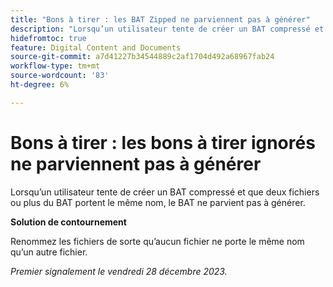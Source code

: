 ```yaml
---
title: "Bons à tirer : les BAT Zipped ne parviennent pas à générer"
description: "Lorsqu’un utilisateur tente de créer un BAT compressé et que deux fichiers ou plus du BAT portent le même nom, le BAT ne parvient pas à générer."
hidefromtoc: true
feature: Digital Content and Documents
source-git-commit: a7d41227b34544889c2af1704d492a68967fab24
workflow-type: tm+mt
source-wordcount: '83'
ht-degree: 6%

---
```



# Bons à tirer : les bons à tirer ignorés ne parviennent pas à générer

<!--WF and WFP TOCs-->

Lorsqu’un utilisateur tente de créer un BAT compressé et que deux fichiers ou plus du BAT portent le même nom, le BAT ne parvient pas à générer.

**Solution de contournement**

Renommez les fichiers de sorte qu’aucun fichier ne porte le même nom qu’un autre fichier.

_Premier signalement le vendredi 28 décembre 2023._
